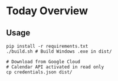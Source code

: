 # Today Overview

## Usage

```shell
pip install -r requirements.txt
./build.sh # Build Windows .exe in dist/

# Download from Google Cloud
# Calendar API activated in read only
cp credentials.json dist/  
```